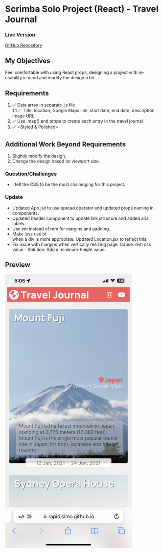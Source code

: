 # Scrimba Solo Project (React) - Travel Journal

### [Live Version](https://rapidisimo.github.io/travel-journal/)
[GitHub Repository](https://github.com/Rapidisimo/travel-journal)

## My Objectives
Feel comfortable with using React props, designing a project with re-usability in mind and modify the design a bit.

## Requirements
1. ✅ Data array in separate .js file   
  1.1 ✅ Title, location, Google Maps link, start date, end date, description, image URL
2. ✅ Use .map() and props to create each entry in the travel journal
3. ✅ ⭐️Styled & Polished⭐️

## Additional Work Beyond Requirements
1. Slightly modify the design.
2. Change the design based on viewport size.

### Question/Challenges
- I felt the CSS to be the most challenging for this project.

### Update
- Updated App.jsx to use spread operator and updated props naming in components.
- Updated header component to update link structure and added aria labels.
- Use em instead of rem for margins and padding.
- Make less use of <section> when a div is more appropiate. Updated Location.jsx to reflect this.
- Fix issue with margins when vertically resizing page. Cause: dvh css value - Solution: Add a minimum-height value.


## Preview
![App-Preview](./preview.jpg)
